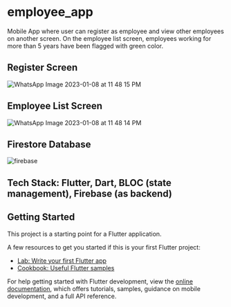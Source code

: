 # employee_app

Mobile App where user can register as employee and view other employees on another screen. On the employee list screen, employees working for more than 5 years have been flagged with green color.

## Register Screen
![WhatsApp Image 2023-01-08 at 11 48 15 PM](https://user-images.githubusercontent.com/54017876/211212337-9b60e19b-9aab-4943-abed-c1ff6e12d291.jpeg)

## Employee List Screen
![WhatsApp Image 2023-01-08 at 11 48 14 PM](https://user-images.githubusercontent.com/54017876/211212316-d4503f55-525e-4929-94eb-59c2e6f2b9e9.jpeg)

## Firestore Database
![firebase](https://user-images.githubusercontent.com/54017876/211212538-691258ca-a50f-4dbb-b39b-4baa58d4ee91.png)



## Tech Stack: Flutter, Dart, BLOC (state management), Firebase (as backend)


## Getting Started

This project is a starting point for a Flutter application.

A few resources to get you started if this is your first Flutter project:

- [Lab: Write your first Flutter app](https://docs.flutter.dev/get-started/codelab)
- [Cookbook: Useful Flutter samples](https://docs.flutter.dev/cookbook)

For help getting started with Flutter development, view the
[online documentation](https://docs.flutter.dev/), which offers tutorials,
samples, guidance on mobile development, and a full API reference.
